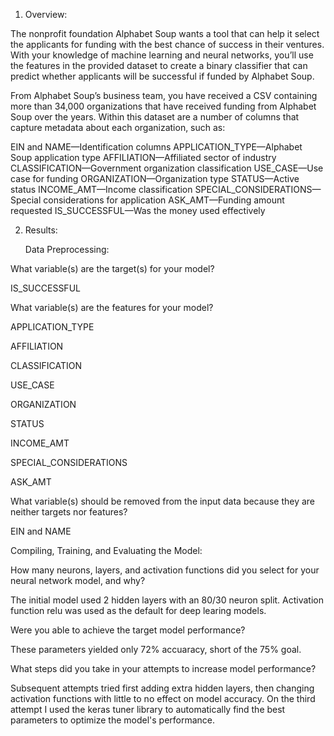 1. Overview:

The nonprofit foundation Alphabet Soup wants a tool that can help it select the applicants for funding with the best chance of success in their ventures. With your knowledge of machine learning and neural networks, you’ll use the features in the provided dataset to create a binary classifier that can predict whether applicants will be successful if funded by Alphabet Soup.

From Alphabet Soup’s business team, you have received a CSV containing more than 34,000 organizations that have received funding from Alphabet Soup over the years. Within this dataset are a number of columns that capture metadata about each organization, such as:

EIN and NAME—Identification columns
APPLICATION_TYPE—Alphabet Soup application type
AFFILIATION—Affiliated sector of industry
CLASSIFICATION—Government organization classification
USE_CASE—Use case for funding
ORGANIZATION—Organization type
STATUS—Active status
INCOME_AMT—Income classification
SPECIAL_CONSIDERATIONS—Special considerations for application
ASK_AMT—Funding amount requested
IS_SUCCESSFUL—Was the money used effectively

2. Results:

   Data Preprocessing:

What variable(s) are the target(s) for your model?
 
  IS_SUCCESSFUL
  
What variable(s) are the features for your model?
  
  APPLICATION_TYPE
  
  AFFILIATION
  
  CLASSIFICATION
 
  USE_CASE
  
  ORGANIZATION
  
  STATUS
  
  INCOME_AMT
  
  SPECIAL_CONSIDERATIONS
 
  ASK_AMT
  
What variable(s) should be removed from the input data because they are neither targets nor features?
  
  EIN and NAME 

   Compiling, Training, and Evaluating the Model:


   How many neurons, layers, and activation functions did you select for your neural network model, and why?


The initial model used 2 hidden layers with an 80/30 neuron split. Activation function relu was used as the default for deep learing models.
  
   Were you able to achieve the target model performance?


These parameters yielded only 72% accuaracy, short of the 75% goal.
  
   What steps did you take in your attempts to increase model performance?


Subsequent attempts tried first adding extra hidden layers, then changing activation functions with little to no effect on model accuracy. On the third attempt I used the keras tuner library to automatically find the best parameters to optimize the model's performance. 
  
